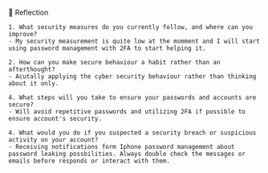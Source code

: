 📝 Reflection

    1. What security measures do you currently follow, and where can you improve?
    - My security measurement is quite low at the momment and I will start using password management with 2FA to start helping it.

    2. How can you make secure behaviour a habit rather than an afterthought?
    - Acutally applying the cyber security behaviour rather than thinking about it only.

    4. What steps will you take to ensure your passwords and accounts are secure?
    - Will avoid repetitive passwords and utilizing 2FA if possible to ensure account's security.

    4. What would you do if you suspected a security breach or suspicious activity on your account?
    - Receiving notifications form Iphone password management about password leaking possbilities. Always double check the messages or emails before responds or interact with them.

